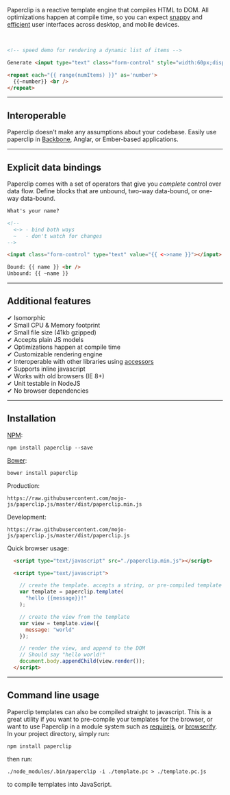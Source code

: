 Paperclip is a reactive template engine that compiles HTML to DOM. All optimizations happen at compile time, so you can expect [snappy](http://paperclip-dbmonster.herokuapp.com/) and [efficient](https://cloud.githubusercontent.com/assets/757408/6500910/c1091c90-c2c6-11e4-953c-452ed5717daf.png) user interfaces across desktop, and mobile devices.

<br />

<!--
{
  numItems: 1000,
  range: function (count) {
    return _.range(Math.min(count, 20000)).reverse();
  }
}
-->

```html
<!-- speed demo for rendering a dynamic list of items -->

Generate <input type="text" class="form-control" style="width:60px;display:inline-block;" value="{{<~>numItems}}"></input> items: <br />

<repeat each="{{ range(numItems) }}" as='number'>
  {{~number}} <br />
</repeat>
```

-------------------------------------------------------------------

## Interoperable

Paperclip doesn't make any assumptions about your codebase. Easily use paperclip in [Backbone](http://jsfiddle.net/3o4622z3/2/), Anglar, or Ember-based applications.

------------------------------------------------------------------

## Explicit data bindings

Paperclip comes with a set of operators that give you *complete* control over data flow. Define blocks that are unbound, two-way data-bound, or one-way data-bound.

<!--
{
  name: "Will Ferrell"
}
-->

```html
What's your name?

<!--
  <~> - bind both ways
  ~   - don't watch for changes
-->

<input class="form-control" type="text" value="{{ <~>name }}"></input>

Bound: {{ name }} <br />
Unbound: {{ ~name }}
```

------------------------------------------------------------------


## Additional features

✔ Isomorphic <br />
✔ Small CPU & Memory footprint <br />
✔ Small file size (41kb gzipped) <br />
✔ Accepts plain JS models <br />
✔ Optimizations happen at compile time <br />
✔ Customizable rendering engine <br />
✔ Interoperable with other libraries using [accessors](http://paperclipjs.com/advanced-api) <br />
✔ Supports inline javascript <br />
✔ Works with old browsers (IE 8+) <br />
✔ Unit testable in NodeJS <br />
✔ No browser dependencies <br />


------------------------------------------------------------------

## Installation

[NPM](http://nodejs.org):

`npm install paperclip --save`

[Bower](http://bower.io/):

`bower install paperclip`

Production:

`https://raw.githubusercontent.com/mojo-js/paperclip.js/master/dist/paperclip.min.js`

Development:

`https://raw.githubusercontent.com/mojo-js/paperclip.js/master/dist/paperclip.js`

Quick browser usage:

```html
  <script type="text/javascript" src="./paperclip.min.js"></script>

  <script type="text/javascript">

    // create the template. accepts a string, or pre-compiled template
    var template = paperclip.template(
      "hello {{message}}!"
    );

    // create the view from the template
    var view = template.view({
      message: "world"
    });

    // render the view, and append to the DOM
    // Should say "hello world!"
    document.body.appendChild(view.render());
  </script>
```

------------------------------------------------------------------

## Command line usage

Paperclip templates can also be compiled straight to javascript. This is a great utility if you want to pre-compile your templates for the browser, or want to use Paperclip in a module system such as [requirejs](http://requirejs.org/), or [browserify](http://browserify.org/). In your project directory, simply run:

```
npm install paperclip
```

then run:

```
./node_modules/.bin/paperclip -i ./template.pc > ./template.pc.js
```

to compile templates into JavaScript.

